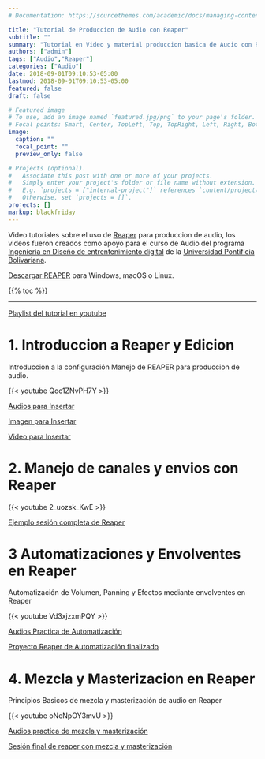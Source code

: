 ```yaml
---
# Documentation: https://sourcethemes.com/academic/docs/managing-content/

title: "Tutorial de Produccion de Audio con Reaper"
subtitle: ""
summary: "Tutorial en Video y material produccion basica de Audio con Reaper"
authors: ["admin"]
tags: ["Audio","Reaper"]
categories: ["Audio"]
date: 2018-09-01T09:10:53-05:00
lastmod: 2018-09-01T09:10:53-05:00
featured: false
draft: false

# Featured image
# To use, add an image named `featured.jpg/png` to your page's folder.
# Focal points: Smart, Center, TopLeft, Top, TopRight, Left, Right, BottomLeft, Bottom, BottomRight.
image:
  caption: ""
  focal_point: ""
  preview_only: false

# Projects (optional).
#   Associate this post with one or more of your projects.
#   Simply enter your project's folder or file name without extension.
#   E.g. `projects = ["internal-project"]` references `content/project/deep-learning/index.md`.
#   Otherwise, set `projects = []`.
projects: []
markup: blackfriday
---
```

Video tutoriales sobre el uso de [Reaper](http://reaper.fm/) para produccion de audio,
los videos fueron creados como apoyo para el curso de Audio del programa [Ingenieria en Diseño de entrentenimiento digital](https://www.upb.edu.co/es/pregrados/ingenieria-diseno-entretenimiento-medellin) de la [Universidad Pontificia Bolivariana](https://www.upb.edu.co/).

[Descargar REAPER](http://reaper.fm/download.php) para Windows, macOS o Linux.

{{% toc %}}

***

[Playlist del tutorial en youtube](https://www.youtube.com/watch?v=Qoc1ZNvPH7Y&list=PLW2bAKkMAGl6DTqEqEEGKnNExeAuMM1yb) 

# 1. Introduccion a Reaper y Edicion
Introduccion a la configuración Manejo de REAPER para produccion de audio.

{{< youtube Qoc1ZNvPH7Y >}}

[Audios para Insertar](https://kutt.it/lx6GqC)

[Imagen para Insertar](https://kutt.it/GEevAg)

[Video para Insertar](https://kutt.it/pqSVvL)

# 2. Manejo de canales y envios con Reaper

{{< youtube 2_uozsk_KwE >}}

[Ejemplo sesión completa de Reaper](https://kutt.it/ei9tob)

# 3 Automatizaciones y Envolventes en Reaper
Automatización de Volumen, Panning y Efectos mediante envolventes en Reaper

{{< youtube Vd3xjzxmPQY >}}

[Audios Practica de Automatización](https://kutt.it/7PNPgy)

[Proyecto Reaper de Automatización finalizado](https://kutt.it/tNSK0a)

# 4. Mezcla y Masterizacion en Reaper
Principios Basicos de mezcla y masterización de audio en Reaper

{{< youtube oNeNpOY3mvU >}}

[Audios practica de mezcla y masterización](https://kutt.it/YuYpK4)

[Sesión final de reaper  con mezcla y masterización](https://kutt.it/fGVlfi)